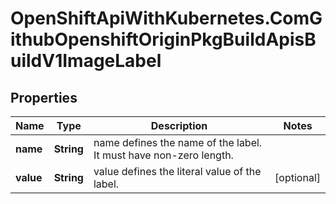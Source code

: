 # OpenShiftApiWithKubernetes.ComGithubOpenshiftOriginPkgBuildApisBuildV1ImageLabel

## Properties
Name | Type | Description | Notes
------------ | ------------- | ------------- | -------------
**name** | **String** | name defines the name of the label. It must have non-zero length. | 
**value** | **String** | value defines the literal value of the label. | [optional] 


